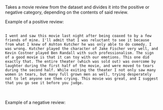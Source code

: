 
Takes a movie review from the dataset and divides it into the positive or negative category, depending on the contents of said review.

Example of a positive review: <br><br>
```
I went and saw this movie last night after being coaxed to by a few friends of mine. I'll admit that I was reluctant to see it because from what I knew of Ashton Kutcher he was only able to do comedy. I was wrong. Kutcher played the character of Jake Fischer very well, and Kevin Costner played Ben Randall with such professionalism. The sign of a good movie is that it can toy with our emotions. This one did exactly that. The entire theater (which was sold out) was overcome by laughter during the first half of the movie, and were moved to tears during the second half. While exiting the theater I not only saw many women in tears, but many full grown men as well, trying desperately not to let anyone see them crying. This movie was great, and I suggest that you go see it before you judge.
```
<br>
<br>
Example of a negative review: 

```Wow, another Kevin Costner hero movie. Postman, Tin Cup, Waterworld, Bodyguard, Wyatt Earp, Robin Hood, even that baseball movie. Seems like he makes movies specifically to be the center of attention. The characters are almost always the same ... the heroics, the flaws, the greatness, the fall, the redemption. Yup, within the 1st 5 minutes of the movie, we're all supposed to be in awe of his character, and it builds up more and more from there.<br /><br />And this time the story ... story? ... is just a collage of different movies. You don't need a spoiler; you've seen this movie several times, though it had different titles. You'll know what will happen way before it happens. This is like mixing An Officer and a Gentleman with Backdraft, but both are easily better movies. Watch Backdraft to see how this kind of movie should be made ... and also to see how an good but slightly underrated actor, Russell, plays the hero.

```